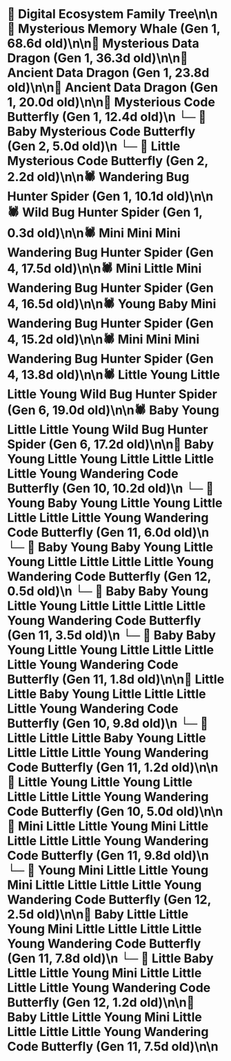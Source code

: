 # 🌳 Digital Ecosystem Family Tree\n\n🐋 Mysterious Memory Whale (Gen 1, 68.6d old)\n\n🐉 Mysterious Data Dragon (Gen 1, 36.3d old)\n\n🐉 Ancient Data Dragon (Gen 1, 23.8d old)\n\n🐉 Ancient Data Dragon (Gen 1, 20.0d old)\n\n🦋 Mysterious Code Butterfly (Gen 1, 12.4d old)\n  └─ 🦋 Baby Mysterious Code Butterfly (Gen 2, 5.0d old)\n  └─ 🦋 Little Mysterious Code Butterfly (Gen 2, 2.2d old)\n\n🕷️ Wandering Bug Hunter Spider (Gen 1, 10.1d old)\n\n🕷️ Wild Bug Hunter Spider (Gen 1, 0.3d old)\n\n🕷️ Mini Mini Mini Wandering Bug Hunter Spider (Gen 4, 17.5d old)\n\n🕷️ Mini Little Mini Wandering Bug Hunter Spider (Gen 4, 16.5d old)\n\n🕷️ Young Baby Mini Wandering Bug Hunter Spider (Gen 4, 15.2d old)\n\n🕷️ Mini Mini Mini Wandering Bug Hunter Spider (Gen 4, 13.8d old)\n\n🕷️ Little Young Little Little Young Wild Bug Hunter Spider (Gen 6, 19.0d old)\n\n🕷️ Baby Young Little Little Young Wild Bug Hunter Spider (Gen 6, 17.2d old)\n\n🦋 Baby Young Little Young Little Little Little Little Young Wandering Code Butterfly (Gen 10, 10.2d old)\n  └─ 🦋 Young Baby Young Little Young Little Little Little Little Young Wandering Code Butterfly (Gen 11, 6.0d old)\n    └─ 🦋 Baby Young Baby Young Little Young Little Little Little Little Young Wandering Code Butterfly (Gen 12, 0.5d old)\n  └─ 🦋 Baby Baby Young Little Young Little Little Little Little Young Wandering Code Butterfly (Gen 11, 3.5d old)\n  └─ 🦋 Baby Baby Young Little Young Little Little Little Little Young Wandering Code Butterfly (Gen 11, 1.8d old)\n\n🦋 Little Little Baby Young Little Little Little Little Young Wandering Code Butterfly (Gen 10, 9.8d old)\n  └─ 🦋 Little Little Little Baby Young Little Little Little Little Young Wandering Code Butterfly (Gen 11, 1.2d old)\n\n🦋 Little Young Little Young Little Little Little Little Young Wandering Code Butterfly (Gen 10, 5.0d old)\n\n🦋 Mini Little Little Young Mini Little Little Little Little Young Wandering Code Butterfly (Gen 11, 9.8d old)\n  └─ 🦋 Young Mini Little Little Young Mini Little Little Little Little Young Wandering Code Butterfly (Gen 12, 2.5d old)\n\n🦋 Baby Little Little Young Mini Little Little Little Little Young Wandering Code Butterfly (Gen 11, 7.8d old)\n  └─ 🦋 Little Baby Little Little Young Mini Little Little Little Little Young Wandering Code Butterfly (Gen 12, 1.2d old)\n\n🦋 Baby Little Little Young Mini Little Little Little Little Young Wandering Code Butterfly (Gen 11, 7.5d old)\n\n
